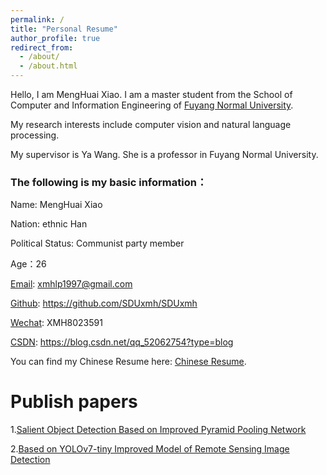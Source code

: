 ```yaml
---
permalink: /
title: "Personal Resume"
author_profile: true
redirect_from: 
  - /about/
  - /about.html
---
```

Hello, I am MengHuai Xiao. I am a master student from the School of Computer and Information Engineering of [Fuyang Normal University](https://www.fynu.edu.cn). 

My research interests include computer vision and natural language processing.

My supervisor is Ya Wang. She is a professor in Fuyang Normal University.

### The following is my basic information：

Name: MengHuai Xiao

Nation: ethnic Han

Political Status: Communist party member

Age：26

[Email](xmhlp1997@gmail.com): xmhlp1997@gmail.com

[Github](https://github.com/SDUxmh/SDUxmh): https://github.com/SDUxmh/SDUxmh

[Wechat](../images/Wechat.png): XMH8023591 

[CSDN](https://blog.csdn.net/qq_52062754?type=blog): https://blog.csdn.net/qq_52062754?type=blog

You can find my Chinese Resume here: [Chinese Resume](../files/chinese_resume.pdf).

Publish papers
===========
1.[Salient Object Detection Based on Improved Pyramid Pooling Network](https://ieeexplore.ieee.org/document/10335231)

2.[Based on YOLOv7-tiny Improved Model of Remote Sensing Image Detection](https://ieeexplore.ieee.org/document/10335430)



